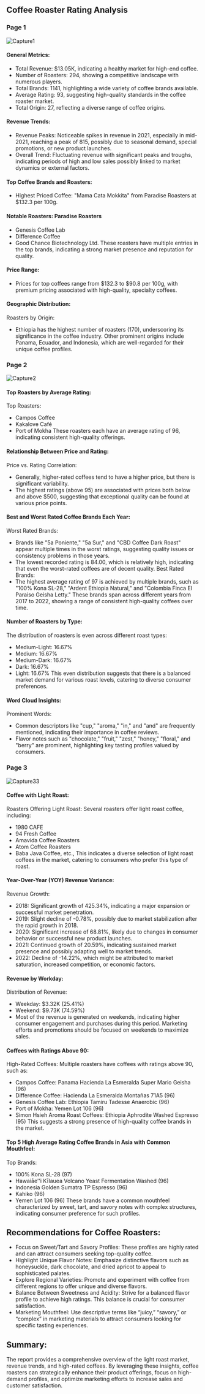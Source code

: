 ## Coffee Roaster Rating Analysis 
### Page 1
![Capture1](https://github.com/Karuna-Nagre22/PowerBI_Projects1/assets/169028009/5bdfd03d-6a21-4a6a-95c5-be36866e70bc)
#### General Metrics:
- Total Revenue: $13.05K, indicating a healthy market for high-end coffee.
- Number of Roasters: 294, showing a competitive landscape with numerous players.
- Total Brands: 1141, highlighting a wide variety of coffee brands available.
- Average Rating: 93, suggesting high-quality standards in the coffee roaster market.
- Total Origin: 27, reflecting a diverse range of coffee origins.
#### Revenue Trends:
- Revenue Peaks: Noticeable spikes in revenue in 2021, especially in mid-2021, reaching a peak of 815, possibly due to seasonal demand, special promotions, or new product launches.
- Overall Trend: Fluctuating revenue with significant peaks and troughs, indicating periods of high and low sales possibly linked to market dynamics or external factors.
#### Top Coffee Brands and Roasters:
- Highest Priced Coffee: "Mama Cata Mokkita" from Paradise Roasters at $132.3 per 100g.
#### Notable Roasters: Paradise Roasters
- Genesis Coffee Lab
- Difference Coffee
- Good Chance Biotechnology Ltd.
These roasters have multiple entries in the top brands, indicating a strong market presence and reputation for quality.
#### Price Range:
- Prices for top coffees range from $132.3 to $90.8 per 100g, with premium pricing associated with high-quality, specialty coffees.
#### Geographic Distribution:
Roasters by Origin:
- Ethiopia has the highest number of roasters (170), underscoring its significance in the coffee industry.
Other prominent origins include Panama, Ecuador, and Indonesia, which are well-regarded for their unique coffee profiles.

### Page 2
![Capture2](https://github.com/Karuna-Nagre22/PowerBI_Projects1/assets/169028009/ccbf2416-6c38-4f1a-9833-035c3c9fc331)
#### Top Roasters by Average Rating:
Top Roasters:
- Campos Coffee
- Kakalove Café
- Port of Mokha
These roasters each have an average rating of 96, indicating consistent high-quality offerings.

#### Relationship Between Price and Rating:
Price vs. Rating Correlation:
- Generally, higher-rated coffees tend to have a higher price, but there is significant variability.
- The highest ratings (above 95) are associated with prices both below and above $500, suggesting that exceptional quality can be found at various price points.

#### Best and Worst Rated Coffee Brands Each Year:
Worst Rated Brands:
- Brands like "5a Poniente," "5a Sur," and "CBD Coffee Dark Roast" appear multiple times in the worst ratings, suggesting quality issues or consistency problems in those years.
- The lowest recorded rating is 84.00, which is relatively high, indicating that even the worst-rated coffees are of decent quality.
Best Rated Brands:
- The highest average rating of 97 is achieved by multiple brands, such as "100% Kona SL-28," "Ardent Ethiopia Natural," and "Colombia Finca El Paraiso Geisha Letty."
These brands span across different years from 2017 to 2022, showing a range of consistent high-quality coffees over time.
#### Number of Roasters by Type:
The distribution of roasters is even across different roast types:
- Medium-Light: 16.67%
- Medium: 16.67%
- Medium-Dark: 16.67%
- Dark: 16.67%
- Light: 16.67%
This even distribution suggests that there is a balanced market demand for various roast levels, catering to diverse consumer preferences.
#### Word Cloud Insights:
Prominent Words:
- Common descriptors like "cup," "aroma," "in," and "and" are frequently mentioned, indicating their importance in coffee reviews.
- Flavor notes such as "chocolate," "fruit," "zest," "honey," "floral," and "berry" are prominent, highlighting key tasting profiles valued by consumers.

### Page 3  
![Capture33](https://github.com/Karuna-Nagre22/PowerBI_Projects1/assets/169028009/1f1ff53e-ca48-4fdf-9f50-ac9e3d0dc62c)
#### Coffee with Light Roast:
Roasters Offering Light Roast: Several roasters offer light roast coffee, including:
- 1980 CAFE
- 94 Fresh Coffee
- Amavida Coffee Roasters
- Atom Coffee Roasters
- Baba Java Coffee, etc.,
 This indicates a diverse selection of light roast coffees in the market, catering to consumers who prefer this type of roast.

#### Year-Over-Year (YOY) Revenue Variance:
Revenue Growth:
- 2018: Significant growth of 425.34%, indicating a major expansion or successful market penetration.
- 2019: Slight decline of -0.78%, possibly due to market stabilization after the rapid growth in 2018.
- 2020: Significant increase of 68.81%, likely due to changes in consumer behavior or successful new product launches.
- 2021: Continued growth of 20.59%, indicating sustained market presence and possibly adapting well to market trends.
- 2022: Decline of -14.22%, which might be attributed to market saturation, increased competition, or economic factors.

#### Revenue by Workday:
Distribution of Revenue:
- Weekday: $3.32K (25.41%)
- Weekend: $9.73K (74.59%)
- Most of the revenue is generated on weekends, indicating higher consumer engagement and purchases during this period. Marketing efforts and promotions should be focused on weekends to maximize sales.

#### Coffees with Ratings Above 90:
High-Rated Coffees:
Multiple roasters have coffees with ratings above 90, such as:
- Campos Coffee: Panama Hacienda La Esmeralda Super Mario Geisha (96)
- Difference Coffee: Hacienda La Esmeralda Montañas 71A5 (96)
- Genesis Coffee Lab: Ethiopia Tamiru Tadesse Anaerobic (96)
- Port of Mokha: Yemen Lot 106 (96)
- Simon Hsieh Aroma Roast Coffees: Ethiopia Aphrodite Washed Espresso (95)
This suggests a strong presence of high-quality coffee brands in the market.

#### Top 5 High Average Rating Coffee Brands in Asia with Common Mouthfeel:
Top Brands:
- 100% Kona SL-28 (97)
- Hawaiāe'’i Kīlauea Volcano Yeast Fermentation Washed (96)
- Indonesia Golden Sumatra TP Espresso (96)
- Kahiko (96)
- Yemen Lot 106 (96)
These brands have a common mouthfeel characterized by sweet, tart, and savory notes with complex structures, indicating consumer preference for such profiles.

## Recommendations for Coffee Roasters:
- Focus on Sweet/Tart and Savory Profiles: These profiles are highly rated and can attract consumers seeking top-quality coffee.
- Highlight Unique Flavor Notes: Emphasize distinctive flavors such as honeysuckle, dark chocolate, and dried apricot to appeal to sophisticated palates.
- Explore Regional Varieties: Promote and experiment with coffee from different regions to offer unique and diverse flavors.
- Balance Between Sweetness and Acidity: Strive for a balanced flavor profile to achieve high ratings. This balance is crucial for consumer satisfaction.
- Marketing Mouthfeel: Use descriptive terms like “juicy,” “savory,” or “complex” in marketing materials to attract consumers looking for specific tasting experiences.

## Summary:
The report provides a comprehensive overview of the light roast market, revenue trends, and high-rated coffees. By leveraging these insights, coffee roasters can strategically enhance their product offerings, focus on high-demand profiles, and optimize marketing efforts to increase sales and customer satisfaction.
